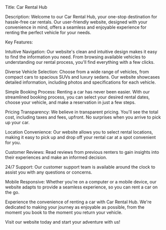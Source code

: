 Title: Car Rental Hub

Description:
Welcome to our Car Rental Hub, your one-stop destination for hassle-free car rentals. Our user-friendly website, designed with your convenience in mind, offers a seamless and enjoyable experience for renting the perfect vehicle for your needs.

Key Features:

Intuitive Navigation: Our website's clean and intuitive design makes it easy to find the information you need. From browsing available vehicles to understanding our rental process, you'll find everything with a few clicks.

Diverse Vehicle Selection: Choose from a wide range of vehicles, from compact cars to spacious SUVs and luxury sedans. Our website showcases detailed information, including photos and specifications for each vehicle.

Simple Booking Process: Renting a car has never been easier. With our streamlined booking process, you can select your desired rental dates, choose your vehicle, and make a reservation in just a few steps.

Pricing Transparency: We believe in transparent pricing. You'll see the total cost, including taxes and fees, upfront. No surprises when you arrive to pick up your car.

Location Convenience: Our website allows you to select rental locations, making it easy to pick up and drop off your rental car at a spot convenient for you.

Customer Reviews: Read reviews from previous renters to gain insights into their experiences and make an informed decision.

24/7 Support: Our customer support team is available around the clock to assist you with any questions or concerns.

Mobile Responsive: Whether you're on a computer or a mobile device, our website adapts to provide a seamless experience, so you can rent a car on the go.

Experience the convenience of renting a car with Car Rental Hub. We're dedicated to making your journey as enjoyable as possible, from the moment you book to the moment you return your vehicle.

Visit our website today and start your adventure with us!